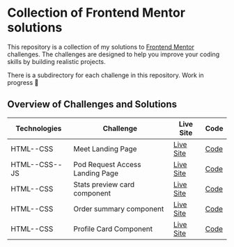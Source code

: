 # Collection of Frontend Mentor solutions 

This repository is a collection of my solutions to [Frontend Mentor](https://www.frontendmentor.io) challenges. The challenges are designed to help you improve your coding skills by building realistic projects.

There is a subdirectory for each challenge in this repository. 
Work in progress :construction:

## Overview of Challenges and Solutions

| Technologies | Challenge | Live Site | Code |  
| --- | -- |  -- | --  |
| HTML--CSS      | Meet Landing Page  | [Live Site](https://sutilly-frontend-mentor-meet-landing-page.netlify.app/) | [Code](https://github.com/sutilly/frontend-mentor-challenges/tree/main/meet-landing-page-main) |
| HTML--CSS--JS      | Pod Request Access Landing Page  | [Live Site](https://sutilly-frontend-mentor-podcast-request.netlify.app/) | [Code](https://github.com/sutilly/frontend-mentor-challenges/tree/main/pod-request-access-landing-page) |
| HTML--CSS      |  Stats preview card component | [Live Site](https://sutilly-frontend-mentor-stats-preview.netlify.app/) | [Code](https://github.com/sutilly/frontend-mentor-challenges/tree/main/stats-preview-card-component-main) |
| HTML--CSS      | Order summary component  | [Live Site](https://sutilly-frontend-mentor-order-summary.netlify.app/) | [Code](https://github.com/sutilly/frontend-mentor-challenges/tree/main/order-summary-component-main) |
| HTML--CSS      | Profile Card Component  | [Live Site](https://sutilly-profile-card-component.netlify.app/) | [Code](https://github.com/sutilly/frontend-mentor-challenges/tree/main/profile-card-component-main) |
